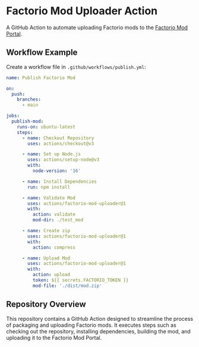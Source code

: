 # Factorio Mod Uploader Action

A GitHub Action to automate uploading Factorio mods to the [Factorio Mod Portal](https://mods.factorio.com/).

## Workflow Example

Create a workflow file in `.github/workflows/publish.yml`:

```yaml
name: Publish Factorio Mod

on:
  push:
    branches:
      - main

jobs:
  publish-mod:
    runs-on: ubuntu-latest
    steps:
      - name: Checkout Repository
        uses: actions/checkout@v3

      - name: Set up Node.js
        uses: actions/setup-node@v3
        with:
          node-version: '16'

      - name: Install Dependencies
        run: npm install

      - name: Validate Mod
        uses: actions/factorio-mod-uploader@1
        with:
          action: validate
          mod-dir: ./test_mod

      - name: Create zip
        uses: actions/factorio-mod-uploader@1
        with:
          action: compress

      - name: Upload Mod
        uses: actions/factorio-mod-uploader@1
        with:
          action: upload
          token: ${{ secrets.FACTORIO_TOKEN }}
          mod-file: './dist/mod.zip'
```

## Repository Overview

This repository contains a GitHub Action designed to streamline the process of packaging and uploading Factorio mods. It executes steps such as checking out the repository, installing dependencies, building the mod, and uploading it to the Factorio Mod Portal.
